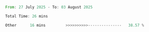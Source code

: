 <!--START_SECTION:waka-->

```rust
From: 27 July 2025 - To: 03 August 2025

Total Time: 26 mins

Other      16 mins         >>>>>>>>>>---------------   38.57 %
```

<!--END_SECTION:waka-->
